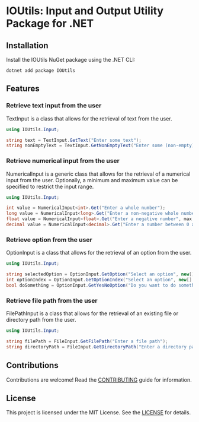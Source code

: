 # IOUtils: Input and Output Utility Package for .NET

## Installation

Install the IOUtils NuGet package using the .NET CLI:

```
dotnet add package IOUtils
```

## Features

### Retrieve text input from the user

TextInput is a class that allows for the retrieval of text from the user.

```csharp
using IOUtils.Input;

string text = TextInput.GetText("Enter some text");
string nonEmptyText = TextInput.GetNonEmptyText("Enter some (non-empty) text");
```

### Retrieve numerical input from the user

NumericalInput is a generic class that allows for the retrieval of a numerical input from the user. Optionally, a
minimum and maximum value can be specified to restrict the input range.

```csharp
using IOUtils.Input;

int value = NumericalInput<int>.Get("Enter a whole number");
long value = NumericalInput<long>.Get("Enter a non-negative whole number", min: 0);
float value = NumericalInput<float>.Get("Enter a negative number", max: 0);
decimal value = NumericalInput<decimal>.Get("Enter a number between 0 and 100", min: 0, max: 100);
```

### Retrieve option from the user

OptionInput is a class that allows for the retrieval of an option from the user.

```csharp
using IOUtils.Input;

string selectedOption = OptionInput.GetOption("Select an option", new[] { "Option 1", "Option 2", "Option 3" });
int optionIndex = OptionInput.GetOptionIndex("Select an option", new[] { "Option 1", "Option 2", "Option 3" });
bool doSomething = OptionInput.GetYesNoOption("Do you want to do something?");
```

### Retrieve file path from the user

FilePathInput is a class that allows for the retrieval of an existing file or directory path from the user.

```csharp
using IOUtils.Input;

string filePath = FileInput.GetFilePath("Enter a file path");
string directoryPath = FileInput.GetDirectoryPath("Enter a directory path");
```

## Contributions

Contributions are welcome! Read
the [CONTRIBUTING](https://github.com/Thomas-Shephard/io-utils/blob/main/CONTRIBUTING.md) guide for information.

## License

This project is licensed under the MIT License. See
the [LICENSE](https://github.com/Thomas-Shephard/io-utils/blob/main/LICENSE) for details.